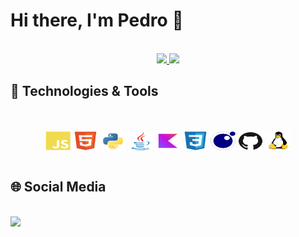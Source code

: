 # Hi there, I'm Pedro 👋 
<br />
<div align="center">
  <a href="https://github.com/PedroMoreira-a22002701">
    <img height="150em" src="https://github-readme-stats.vercel.app/api?username=PedroMoreira-a22002701&count_private=true&include_all_commits=true&show_icons=true&theme=tokyonight&hide_border=false&show_owner=true"/>
    <img height="150em" src="https://github-readme-stats.vercel.app/api/top-langs/?username=PedroMoreira-a22002701&theme=tokyonight&hide_border=false&&layout=compact"/>
  </a>
</div>

## 🔧 Technologies & Tools
<br />

<div align="center" valign="top"><br>
  <img align="center" alt="Js" height="30" width="40" src="https://raw.githubusercontent.com/devicons/devicon/master/icons/javascript/javascript-plain.svg">
  <img align="center" alt="HTML" height="30" width="40" src="https://raw.githubusercontent.com/devicons/devicon/master/icons/html5/html5-original.svg">
  <img align="center" alt="Python" height="30" width="40" src="https://raw.githubusercontent.com/devicons/devicon/master/icons/python/python-original.svg">
  <img align="center" alt="Java" height="30" width="40" src="https://raw.githubusercontent.com/devicons/devicon/master/icons/java/java-original.svg">
  <img align="center" alt="Kotlin" height="30" width="40" src="https://raw.githubusercontent.com/devicons/devicon/master/icons/kotlin/kotlin-original.svg">
  <img align="center" alt="CSS" height="30" width="40" src="https://raw.githubusercontent.com/devicons/devicon/master/icons/css3/css3-original.svg">
  <img align="center" alt="Lua" height="30" width="40" src="https://raw.githubusercontent.com/devicons/devicon/master/icons/lua/lua-original.svg">
  <img align="center" alt="GitHub" height="30" width="40" src="https://raw.githubusercontent.com/devicons/devicon/master/icons/github/github-original.svg">
  <img align="center" alt="linux" height="30" width="40" src="https://raw.githubusercontent.com/devicons/devicon/master/icons/linux/linux-original.svg">
</div><br>

## 🌐 Social Media
<br />
<a href="https://discordapp.com/users/INSERT_USER_ID_HERE](https://discordapp.com/users/32327127167873843)" target="_blank"><img src="https://img.shields.io/badge/-Discord-%237289DA?style=for-the-badge&logo=discord&logoColor=white" target="_blank"></a>

